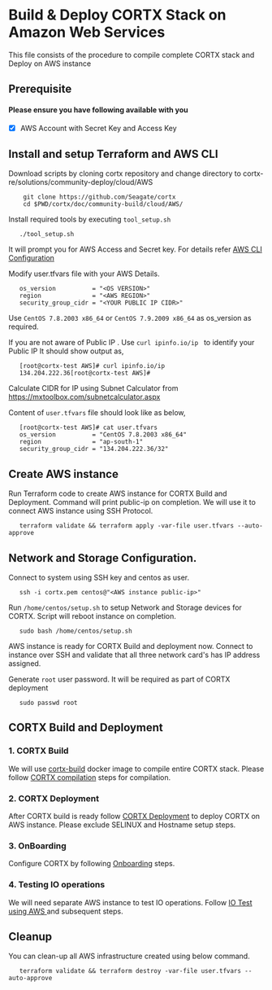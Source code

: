 # Build & Deploy CORTX Stack on Amazon Web Services 

This file consists of the procedure to compile complete CORTX stack and Deploy on AWS instance


## Prerequisite 
#### Please ensure you have following available with you 

 -  [x]  AWS Account with Secret Key and Access Key

## Install and setup Terraform and AWS CLI

   Download scripts by cloning cortx repository and change directory to cortx-re/solutions/community-deploy/cloud/AWS
```
    git clone https://github.com/Seagate/cortx 
    cd $PWD/cortx/doc/community-build/cloud/AWS/
```

   Install required tools by executing `tool_setup.sh`
```
   ./tool_setup.sh
```

   It will prompt you for AWS Access and Secret key. For details refer [AWS CLI Configuration](https://docs.aws.amazon.com/cli/latest/userguide/cli-configure-quickstart.html#cli-configure-quickstart-config)

   Modify user.tfvars file with your AWS Details.
```
   os_version          = "<OS VERSION>"
   region              = "<AWS REGION>"
   security_group_cidr = "<YOUR PUBLIC IP CIDR>"
```
   Use `CentOS 7.8.2003 x86_64` or `CentOS 7.9.2009 x86_64` as os_version as required.

   If you are not aware of Public IP . Use `curl ipinfo.io/ip `  to identify your Public IP
   It should show output as,
```
   [root@cortx-test AWS]# curl ipinfo.io/ip
   134.204.222.36[root@cortx-test AWS]#
```
   Calculate CIDR for IP using Subnet Calculator from https://mxtoolbox.com/subnetcalculator.aspx 

   Content of `user.tfvars` file should look like as below,
```
   [root@cortx-test AWS]# cat user.tfvars
   os_version          = "CentOS 7.8.2003 x86_64"
   region              = "ap-south-1"
   security_group_cidr = "134.204.222.36/32"
```

## Create AWS instance

   Run Terraform code to create AWS instance for CORTX Build and Deployment. Command will print public-ip on completion. We will use it to connect AWS instance using SSH Protocol. 
```
   terraform validate && terraform apply -var-file user.tfvars --auto-approve
```
## Network and Storage Configuration.

   Connect to system using SSH key and centos as user.

```
   ssh -i cortx.pem centos@"<AWS instance public-ip>" 
```

   Run `/home/centos/setup.sh` to setup Network and Storage devices for CORTX. Script will reboot instance on completion. 
```
   sudo bash /home/centos/setup.sh
```
   AWS instance is ready for CORTX Build and deployment now. Connect to instance over SSH and validate that all three network card's has IP address assigned.
   
   Generate `root` user password. It will be required as part of CORTX deployment
   
```
   sudo passwd root
```   

## CORTX Build and Deployment

### 1. CORTX Build

   We will use [cortx-build](https://github.com/Seagate/cortx/pkgs/container/cortx-build) docker image to compile entire CORTX stack. Please follow [CORTX compilation](https://github.com/Seagate/cortx/blob/main/doc/community-build/archive/Generate-Cortx-Build-Stack.md) steps for compilation.

### 2. CORTX Deployment

   After CORTX build is ready follow [CORTX Deployment](https://github.com/Seagate/cortx/blob/main/doc/community-build/archive/ProvisionReleaseBuild.md) to deploy CORTX on AWS instance. Please exclude SELINUX and Hostname setup steps.

### 3. OnBoarding 

   Configure CORTX by following [Onboarding](https://github.com/Seagate/cortx/blob/main/doc/Preboarding_and_Onboarding.rst) steps.

### 4. Testing IO operations 

   We will need separate AWS instance to test IO operations. Follow [IO Test using AWS ](https://github.com/Seagate/cortx/blob/main/doc/testing_io.rst) and subsequent steps. 

## Cleanup 

   You can clean-up all AWS infrastructure created using below command. 
```
   terraform validate && terraform destroy -var-file user.tfvars --auto-approve
```
